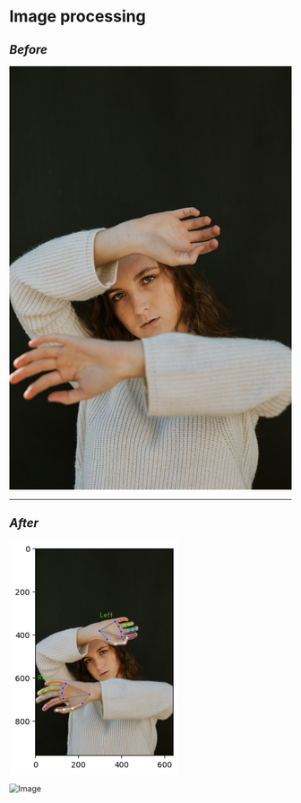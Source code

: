 # **Image processing**

## *Before*
![Image](data/el_ornek_1.jpg)
<hr>

## *After*
![Image_2](data/el_ornek_1_isaretlenmis.png)

<img src="/image_processing/data/el_ornek_1.jpg" alt="Image" width="500" height="300" />
